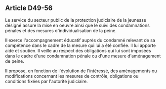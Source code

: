 Article D49-56
----
Le service du secteur public de la protection judiciaire de la jeunesse désigné
assure la mise en oeuvre ainsi que le suivi des condamnations pénales et des
mesures d'individualisation de la peine.

Il exerce l'accompagnement éducatif auprès du condamné relevant de sa compétence
dans le cadre de la mesure qui lui a été confiée. Il lui apporte aide et
soutien. Il veille au respect des obligations qui lui sont imposées dans le
cadre d'une condamnation pénale ou d'une mesure d'aménagement de peine.

Il propose, en fonction de l'évolution de l'intéressé, des aménagements ou
modifications concernant les mesures de contrôle, obligations ou conditions
fixées par l'autorité judiciaire.
